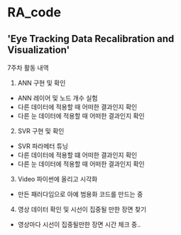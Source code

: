 # RA_code

## 'Eye Tracking Data Recalibration and Visualization'  

7주차 활동 내역  

1. ANN 구현 및 확인  
* ANN 레이어 및 노드 개수 실험  
* 다른 데이터에 적용할 때 어떠한 결과인지 확인  
* 다른 눈 데이터에 적용할 때 어떠한 결과인지 확인  

2. SVR 구현 및 확인  
* SVR 파라메터 튜닝  
* 다른 데이터에 적용할 떄 어떠한 결과인지 확인  
* 다른 눈 데이터에 적용할 때 어떠한 결과인지 확인  

3. Video 파이썬에 올리고 시각화  
* 만든 패러다임으로 아예 범용화 코드를 만드는 중  

4. 영상 데이터 확인 및 시선이 집중될 만한 장면 찾기 
* 영상마다 시선이 집중될만한 장면 시간 체크 중..  
